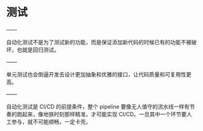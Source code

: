 # 测试

——

自动化测试不是为了测试新的功能，而是保证添加新代码的时候已有的功能不被破坏，也就是回归测试。

——

单元测试也会倒逼开发去设计更加抽象和优雅的接口，让代码质量和可复用性更高。

——

自动化测试是 CI/CD 的前提条件，整个 pipeline 要像无人值守的流水线一样有节奏的跑起来，像地铁时刻那样精准，才可能实现 CI/CD。一旦其中一个环节要人工参与，就不可能顺畅，一定卡壳。